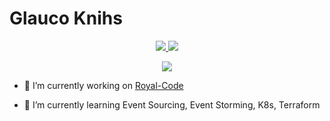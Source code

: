 # Glauco Knihs

<p align="center">
  <a href="https://github.com/eglauko">
    <img src="https://github-readme-stats.vercel.app/api?username=eglauko&show_icons=true&count_private=true&include_all_commits=true&line_height=33" />
    <img src="https://github-readme-stats.vercel.app/api/top-langs/?username=eglauko&langs_count=4&count_private=true&v=4" />
  </a>
</p>
<p align="center">
  <a href="">
    <img src="https://github-profile-trophy.vercel.app/?username=eglauko&margin-w=28&margin-h=15" />
  </a>
</p>

- 🔭 I’m currently working on <a href="https://github.com/Royal-Code/">Royal-Code</a>
- 🌱 I’m currently learning Event Sourcing, Event Storming, K8s, Terraform

  
  <!--
**eglauko/eglauko** is a ✨ _special_ ✨ repository because its `README.md` (this file) appears on your GitHub profile.

Here are some ideas to get you started:

- 🔭 I’m currently working on ...
- 🌱 I’m currently learning ...
- 👯 I’m looking to collaborate on ...
- 🤔 I’m looking for help with ...
- 💬 Ask me about ...
- 📫 How to reach me: ...
- 😄 Pronouns: ...
- ⚡ Fun fact: ...
-->
